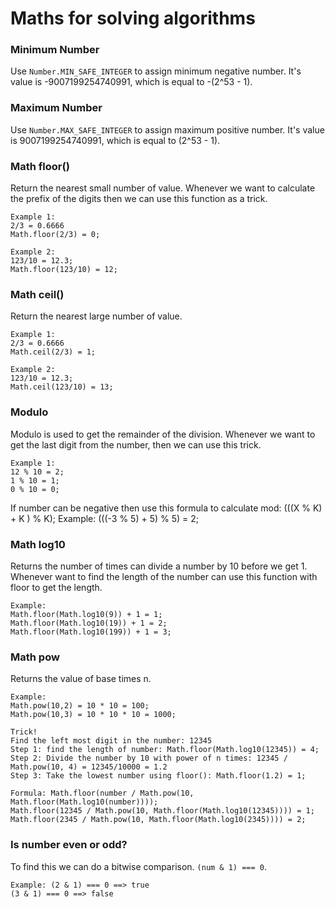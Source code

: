 # Maths for solving algorithms

### Minimum Number

Use `Number.MIN_SAFE_INTEGER` to assign minimum negative number.
It's value is -9007199254740991, which is equal to -(2^53 - 1).

### Maximum Number
Use `Number.MAX_SAFE_INTEGER` to assign maximum positive number.
It's value is 9007199254740991, which is equal to (2^53 - 1).

### Math floor()

Return the nearest small number of value.
Whenever we want to calculate the prefix of the digits then we can use this function as a trick.

```
Example 1:
2/3 = 0.6666
Math.floor(2/3) = 0;

Example 2:
123/10 = 12.3;
Math.floor(123/10) = 12;
```

### Math ceil()

Return the nearest large number of value.

```
Example 1:
2/3 = 0.6666
Math.ceil(2/3) = 1;

Example 2:
123/10 = 12.3;
Math.ceil(123/10) = 13;
```

### Modulo

Modulo is used to get the remainder of the division.
Whenever we want to get the last digit from the number, then we can use this trick.

```
Example 1:
12 % 10 = 2;
1 % 10 = 1;
0 % 10 = 0;
```

If number can be negative then use this formula to calculate mod: (((X % K) + K ) % K);
Example: (((-3 % 5) + 5) % 5) = 2;

### Math log10

Returns the number of times can divide a number by 10 before we get 1.
Whenever want to find the length of the number can use this function with floor to get the length.

```
Example:
Math.floor(Math.log10(9)) + 1 = 1;
Math.floor(Math.log10(19)) + 1 = 2;
Math.floor(Math.log10(199)) + 1 = 3;
```

### Math pow

Returns the value of base times n.

```
Example:
Math.pow(10,2) = 10 * 10 = 100;
Math.pow(10,3) = 10 * 10 * 10 = 1000;
```

```
Trick!
Find the left most digit in the number: 12345
Step 1: find the length of number: Math.floor(Math.log10(12345)) = 4;
Step 2: Divide the number by 10 with power of n times: 12345 / Math.pow(10, 4) = 12345/10000 = 1.2
Step 3: Take the lowest number using floor(): Math.floor(1.2) = 1;

Formula: Math.floor(number / Math.pow(10, Math.floor(Math.log10(number))));
Math.floor(12345 / Math.pow(10, Math.floor(Math.log10(12345)))) = 1;
Math.floor(2345 / Math.pow(10, Math.floor(Math.log10(2345)))) = 2;
```

### Is number even or odd?

To find this we can do a bitwise comparison. `(num & 1) === 0`.
```
Example: (2 & 1) === 0 ==> true
(3 & 1) === 0 ==> false
```
